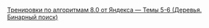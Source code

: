 [Тренировки по алгоритмам 8.0 от Яндекса — Темы 5-6 (Деревья. Бинарный поиск)](https://contest.yandex.ru/contest/80941/problems/)